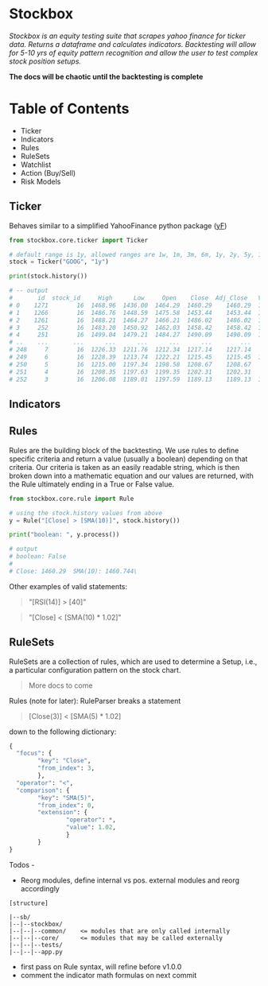 # Stockbox
_Stockbox is an equity testing suite that scrapes yahoo finance for ticker data. Returns a dataframe and calculates indicators. Backtesting will allow for 5-10 yrs of equity pattern recognition and allow the user to test complex stock position setups._

__The docs will be chaotic until the backtesting is complete__

# Table of Contents
- Ticker
- Indicators
- Rules
- RuleSets
- Watchlist
- Action (Buy/Sell)
- Risk Models

## Ticker
Behaves similar to a simplified YahooFinance python package ([yF](https://pypi.org/project/yfinance/))
```python
from stockbox.core.ticker import Ticker

# default range is 1y, allowed ranges are 1w, 1m, 3m, 6m, 1y, 2y, 5y, 10y
stock = Ticker("GOOG", "1y")

print(stock.history())

# -- output
#       id  stock_id     High      Low     Open    Close  Adj_Close   Volume        Date   SMA(10)    SMA(20)    RSI(14)  
# 0    1271        16  1468.96  1436.00  1464.29  1460.29    1460.29  1632521  2020-10-07  1460.744  1483.8785  50.052272 
# 1    1266        16  1486.76  1448.59  1475.58  1453.44    1453.44  1198917  2020-10-06  1460.193  1488.5405  43.332805 
# 2    1261        16  1488.21  1464.27  1466.21  1486.02    1486.02  1051041  2020-10-05  1457.644  1491.4370  44.345740 
# 3     252        16  1483.20  1450.92  1462.03  1458.42    1458.42  1282400  2020-10-02  1455.029  1499.3395  36.226691 
# 4     251        16  1499.04  1479.21  1484.27  1490.09    1490.09  1779500  2020-10-01  1458.627  1511.7235  44.999486 
# ..    ...       ...      ...      ...      ...      ...        ...      ...         ...       ...        ...        ... 
# 248     7        16  1226.33  1211.76  1212.34  1217.14    1217.14   867500  2019-10-14     0.000     0.0000   0.000000 
# 249     6        16  1228.39  1213.74  1222.21  1215.45    1215.45  1272700  2019-10-11     0.000     0.0000   0.000000 
# 250     5        16  1215.00  1197.34  1198.58  1208.67    1208.67   846600  2019-10-10     0.000     0.0000   0.000000 
# 251     4        16  1208.35  1197.63  1199.35  1202.31    1202.31   867700  2019-10-09     0.000     0.0000   0.000000 
# 252     3        16  1206.08  1189.01  1197.59  1189.13    1189.13  1039300  2019-10-08     0.000     0.0000   0.000000 
```
## Indicators

## Rules
Rules are the building block of the backtesting. We use rules to define specific criteria and return a value (usually a boolean) depending on that criteria. Our criteria is taken as an easily readable string, which is then broken down into a mathematic equation and our values are returned, with the Rule ultimately ending in a True or False value.
```python
from stockbox.core.rule import Rule

# using the stock.history values from above
y = Rule("[Close] > [SMA(10)]", stock.history())

print("boolean: ", y.process())

# output
# boolean: False
#
# Close: 1460.29  SMA(10): 1460.744\
```
Other examples of valid statements:
> "[RSI(14)] > [40]"

> "[Close] < [SMA(10) * 1.02]"


## RuleSets
RuleSets are a collection of rules, which are used to determine a Setup, i.e., a particular configuration pattern on the stock chart.

> More docs to come

Rules (note for later):
RuleParser breaks a statement
> [Close(3)] < [SMA(5) * 1.02] 

down to the following dictionary:
```python
{ 
  "focus": { 
        "key": "Close",
        "from_index": 3,
        },
  "operator": "<",
  "comparison": {
        "key": "SMA(5)",
        "from_index": 0,
        "extension": {
                "operator": *,
                "value": 1.02,
                }
        }
}
```

Todos - 
- Reorg modules, define internal vs pos. external modules and reorg accordingly
```
[structure]

|--sb/
|--|--stockbox/
|--|--|--common/    <= modules that are only called internally
|--|--|--core/      <= modules that may be called externally
|--|--|--tests/    
|--|--|--app.py
```
- first pass on Rule syntax, will refine before v1.0.0
- comment the indicator math formulas on next commit
